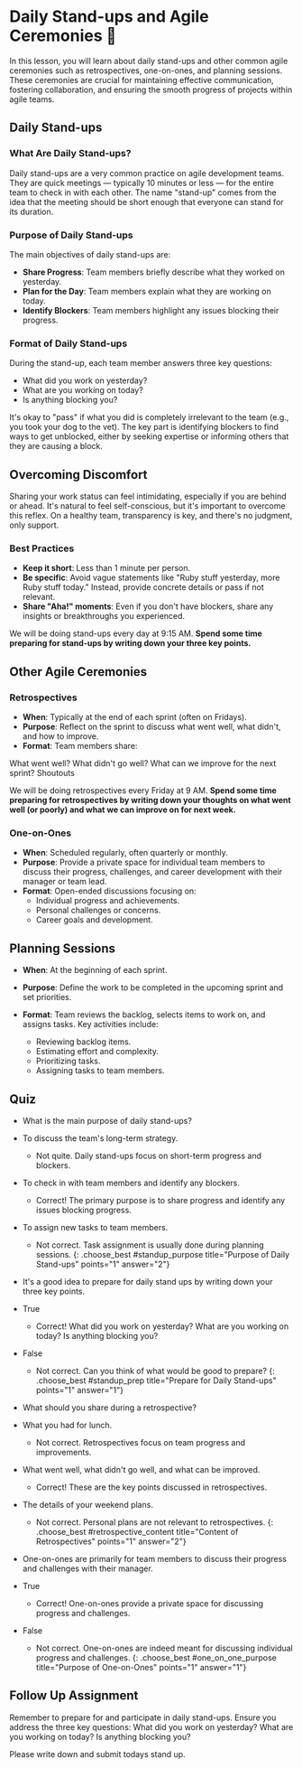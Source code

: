 # Daily Stand-ups and Agile Ceremonies 🌟
In this lesson, you will learn about daily stand-ups and other common agile ceremonies such as retrospectives, one-on-ones, and planning sessions. These ceremonies are crucial for maintaining effective communication, fostering collaboration, and ensuring the smooth progress of projects within agile teams.

## Daily Stand-ups

### What Are Daily Stand-ups?
Daily stand-ups are a very common practice on agile development teams. They are quick meetings — typically 10 minutes or less — for the entire team to check in with each other. The name "stand-up" comes from the idea that the meeting should be short enough that everyone can stand for its duration.

### Purpose of Daily Stand-ups
The main objectives of daily stand-ups are:

- **Share Progress**: Team members briefly describe what they worked on yesterday.
- **Plan for the Day**: Team members explain what they are working on today.
- **Identify Blockers**: Team members highlight any issues blocking their progress.

### Format of Daily Stand-ups
During the stand-up, each team member answers three key questions:

- What did you work on yesterday?
- What are you working on today?
- Is anything blocking you?

It's okay to "pass" if what you did is completely irrelevant to the team (e.g., you took your dog to the vet). The key part is identifying blockers to find ways to get unblocked, either by seeking expertise or informing others that they are causing a block.

## Overcoming Discomfort
Sharing your work status can feel intimidating, especially if you are behind or ahead. It's natural to feel self-conscious, but it's important to overcome this reflex. On a healthy team, transparency is key, and there's no judgment, only support.

### Best Practices
- **Keep it short**: Less than 1 minute per person.
- **Be specific**: Avoid vague statements like "Ruby stuff yesterday, more Ruby stuff today." Instead, provide concrete details or pass if not relevant.
- **Share "Aha!" moments**: Even if you don't have blockers, share any insights or breakthroughs you experienced.

We will be doing stand-ups every day at 9:15 AM. **Spend some time preparing for stand-ups by writing down your three key points.**

## Other Agile Ceremonies
### Retrospectives
- **When**: Typically at the end of each sprint (often on Fridays).
- **Purpose**: Reflect on the sprint to discuss what went well, what didn't, and how to improve.
- **Format**: Team members share:

What went well?
What didn't go well?
What can we improve for the next sprint?
Shoutouts

We will be doing retrospectives every Friday at 9 AM. **Spend some time preparing for retrospectives by writing down your thoughts on what went well (or poorly) and what we can improve on for next week.**

### One-on-Ones
- **When**: Scheduled regularly, often quarterly or monthly.
- **Purpose**: Provide a private space for individual team members to discuss their progress, challenges, and career development with their manager or team lead.
- **Format**: Open-ended discussions focusing on:
  - Individual progress and achievements.
  - Personal challenges or concerns.
  - Career goals and development.

## Planning Sessions
- **When**: At the beginning of each sprint.
- **Purpose**: Define the work to be completed in the upcoming sprint and set priorities.
- **Format**: Team reviews the backlog, selects items to work on, and assigns tasks. Key activities include:

  - Reviewing backlog items.
  - Estimating effort and complexity.
  - Prioritizing tasks.
  - Assigning tasks to team members.

## Quiz
- What is the main purpose of daily stand-ups?
- To discuss the team's long-term strategy.
  - Not quite. Daily stand-ups focus on short-term progress and blockers.
- To check in with team members and identify any blockers.
  - Correct! The primary purpose is to share progress and identify any issues blocking progress.
- To assign new tasks to team members.
  - Not correct. Task assignment is usually done during planning sessions.
{: .choose_best #standup_purpose title="Purpose of Daily Stand-ups" points="1" answer="2"}

- It's a good idea to prepare for daily stand ups by writing down your three key points.
- True
  - Correct! What did you work on yesterday? What are you working on today? Is anything blocking you?
- False
  - Not correct. Can you think of what would be good to prepare?
{: .choose_best #standup_prep title="Prepare for Daily Stand-ups" points="1" answer="1"}

- What should you share during a retrospective?
- What you had for lunch.
  - Not correct. Retrospectives focus on team progress and improvements.
- What went well, what didn't go well, and what can be improved.
  - Correct! These are the key points discussed in retrospectives.
- The details of your weekend plans.
  - Not correct. Personal plans are not relevant to retrospectives.
{: .choose_best #retrospective_content title="Content of Retrospectives" points="1" answer="2"}

- One-on-ones are primarily for team members to discuss their progress and challenges with their manager.
- True
  - Correct! One-on-ones provide a private space for discussing progress and challenges.
- False
  - Not correct. One-on-ones are indeed meant for discussing individual progress and challenges.
{: .choose_best #one_on_one_purpose title="Purpose of One-on-Ones" points="1" answer="1"}

## Follow Up Assignment
Remember to prepare for and participate in daily stand-ups. Ensure you address the three key questions: What did you work on yesterday? What are you working on today? Is anything blocking you?

Please write down and submit todays stand up.
